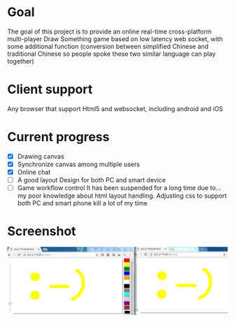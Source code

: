 # Goal
The goal of this project is to provide an online real-time cross-platform multi-player Draw Something game based on low latency
web socket, with some additional function (conversion between simplified Chinese and traditional Chinese so
people spoke these two similar language can play together)

# Client support  
Any browser that support Html5 and websocket, including android and iOS

# Current progress
- [x] Drawing canvas
- [x] Synchronize canvas among multiple users
- [x] Online chat
- [ ] A good layout Design for both PC and smart device
- [ ] Game workflow control
It has been suspended for a long time due to... my poor knowledge about html layout handling. Adjusting css
to support both PC and smart phone kill a lot of my time  

# Screenshot  
![screenshot1](docs/screenshot.png)
